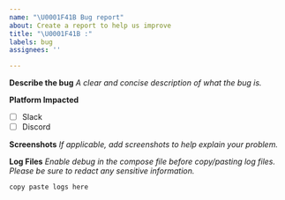 ```yaml
---
name: "\U0001F41B Bug report"
about: Create a report to help us improve
title: "\U0001F41B :"
labels: bug
assignees: ''

---
```


**Describe the bug**
_A clear and concise description of what the bug is._


**Platform Impacted**
- [ ] Slack
- [ ] Discord

**Screenshots**
_If applicable, add screenshots to help explain your problem._


**Log Files**
_Enable debug in the compose file before copy/pasting log files. Please be sure to redact any sensitive information._

```
copy paste logs here
```
